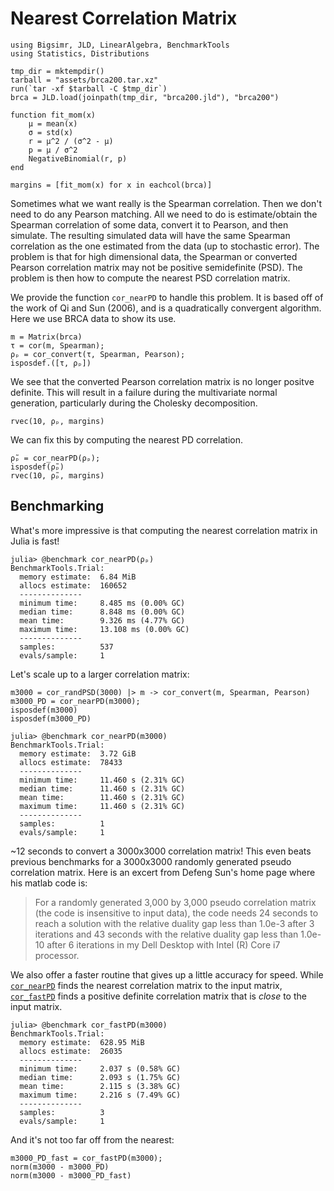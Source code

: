 # Nearest Correlation Matrix

```@setup ncm
using Bigsimr, JLD, LinearAlgebra, BenchmarkTools
using Statistics, Distributions

tmp_dir = mktempdir()
tarball = "assets/brca200.tar.xz"
run(`tar -xf $tarball -C $tmp_dir`)
brca = JLD.load(joinpath(tmp_dir, "brca200.jld"), "brca200")

function fit_mom(x)
    μ = mean(x)
    σ = std(x)
    r = μ^2 / (σ^2 - μ)
    p = μ / σ^2
    NegativeBinomial(r, p)
end

margins = [fit_mom(x) for x in eachcol(brca)]
```

Sometimes what we want really is the Spearman correlation. Then we don't need to do any Pearson matching. All we need to do is estimate/obtain the Spearman correlation of some data, convert it to Pearson, and then simulate. The resulting simulated data will have the same Spearman correlation as the one estimated from the data (up to stochastic error). The problem is that for high dimensional data, the Spearman or converted Pearson correlation matrix may not be positive semidefinite (PSD). The problem is then how to compute the nearest PSD correlation matrix.

We provide the function `cor_nearPD` to handle this problem. It is based off of the work of Qi and Sun (2006), and is a quadratically convergent algorithm. Here we use BRCA data to show its use.

```@repl ncm
m = Matrix(brca)
τ = cor(m, Spearman);
ρₚ = cor_convert(τ, Spearman, Pearson);
isposdef.([τ, ρₚ])
```

We see that the converted Pearson correlation matrix is no longer positve definite. This will result in a failure during the multivariate normal generation, particularly during the Cholesky decomposition.

```@repl ncm
rvec(10, ρₚ, margins)
```

We can fix this by computing the nearest PD correlation.

```@repl ncm
ρ̃ₚ = cor_nearPD(ρₚ); 
isposdef(ρ̃ₚ)
rvec(10, ρ̃ₚ, margins)
```

## Benchmarking

What's more impressive is that computing the nearest correlation matrix in Julia is fast!

```julia-repl
julia> @benchmark cor_nearPD(ρₚ)
BenchmarkTools.Trial: 
  memory estimate:  6.84 MiB
  allocs estimate:  160652
  --------------
  minimum time:     8.485 ms (0.00% GC)
  median time:      8.848 ms (0.00% GC)
  mean time:        9.326 ms (4.77% GC)
  maximum time:     13.108 ms (0.00% GC)
  --------------
  samples:          537
  evals/sample:     1
```

Let's scale up to a larger correlation matrix:

```@repl ncm
m3000 = cor_randPSD(3000) |> m -> cor_convert(m, Spearman, Pearson)
m3000_PD = cor_nearPD(m3000);
isposdef(m3000)
isposdef(m3000_PD)
```

```julia-repl
julia> @benchmark cor_nearPD(m3000)
BenchmarkTools.Trial: 
  memory estimate:  3.72 GiB
  allocs estimate:  78433
  --------------
  minimum time:     11.460 s (2.31% GC)
  median time:      11.460 s (2.31% GC)
  mean time:        11.460 s (2.31% GC)
  maximum time:     11.460 s (2.31% GC)
  --------------
  samples:          1
  evals/sample:     1
```

~12 seconds to convert a 3000x3000 correlation matrix! This even beats previous benchmarks for a 3000x3000 randomly generated pseudo correlation matrix. Here is an excert from Defeng Sun's home page where his matlab code is:

> For a randomly generated  3,000 by 3,000 pseudo correlation matrix (the code is insensitive to input data), the code needs 24 seconds to reach a solution with the relative duality gap less than 1.0e-3 after 3 iterations and 43 seconds  with the relative duality gap less than 1.0e-10 after 6 iterations in my Dell Desktop with Intel (R) Core i7 processor.

We also offer a faster routine that gives up a little accuracy for speed. While [`cor_nearPD`](@ref) finds the nearest correlation matrix to the input matrix, [`cor_fastPD`](@ref) finds a positive definite correlation matrix that is *close* to the input matrix.

```julia-repl
julia> @benchmark cor_fastPD(m3000)
BenchmarkTools.Trial: 
  memory estimate:  628.95 MiB
  allocs estimate:  26035
  --------------
  minimum time:     2.037 s (0.58% GC)
  median time:      2.093 s (1.75% GC)
  mean time:        2.115 s (3.38% GC)
  maximum time:     2.216 s (7.49% GC)
  --------------
  samples:          3
  evals/sample:     1
```

And it's not too far off from the nearest:

```@repl ncm
m3000_PD_fast = cor_fastPD(m3000);
norm(m3000 - m3000_PD)
norm(m3000 - m3000_PD_fast)
```